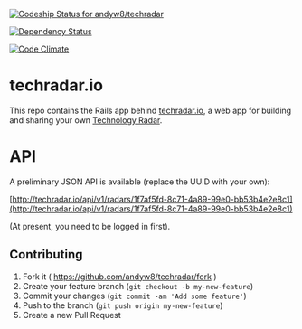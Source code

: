 [ ![Codeship Status for andyw8/techradar](https://codeship.io/projects/591ae180-02f3-0132-c1a0-6602e923814a/status)](https://codeship.io/projects/30336)

[![Dependency Status](https://dependencyci.com/github/andyw8/techradar/badge)](https://dependencyci.com/github/andyw8/techradar)

[![Code Climate](https://codeclimate.com/github/andyw8/techradar/badges/gpa.svg)](https://codeclimate.com/github/andyw8/techradar)

# techradar.io

This repo contains the Rails app behind [techradar.io](http://techradar.io),
a web app for building and sharing your own
[Technology Radar](https://www.thoughtworks.com/radar/faq).

# API

A preliminary JSON API is available (replace the UUID with your own):

[http://techradar.io/api/v1/radars/1f7af5fd-8c71-4a89-99e0-bb53b4e2e8c1](http://techradar.io/api/v1/radars/1f7af5fd-8c71-4a89-99e0-bb53b4e2e8c1)

(At present, you need to be logged in first).

## Contributing

1. Fork it ( https://github.com/andyw8/techradar/fork )
2. Create your feature branch (`git checkout -b my-new-feature`)
3. Commit your changes (`git commit -am 'Add some feature'`)
4. Push to the branch (`git push origin my-new-feature`)
5. Create a new Pull Request
